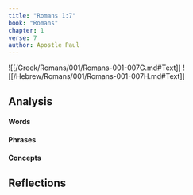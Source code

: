 ```yaml
---
title: "Romans 1:7"
book: "Romans"
chapter: 1
verse: 7
author: Apostle Paul
---
```

![[/Greek/Romans/001/Romans-001-007G.md#Text]]
![[/Hebrew/Romans/001/Romans-001-007H.md#Text]]

## Analysis

#### Words

#### Phrases

#### Concepts

## Reflections
